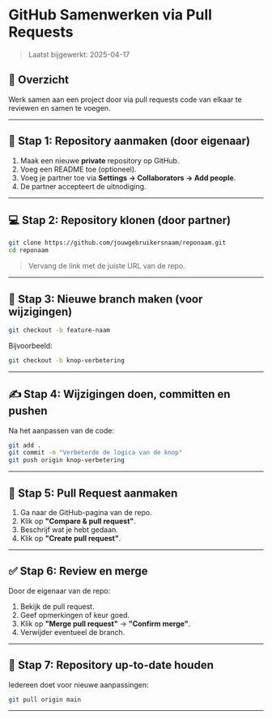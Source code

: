 # GitHub Samenwerken via Pull Requests

> Laatst bijgewerkt: 2025-04-17

## 🧩 Overzicht
Werk samen aan een project door via pull requests code van elkaar te reviewen en samen te voegen.

---

## 🔧 Stap 1: Repository aanmaken (door eigenaar)

1. Maak een nieuwe **private** repository op GitHub.
2. Voeg een README toe (optioneel).
3. Voeg je partner toe via **Settings → Collaborators → Add people**.
4. De partner accepteert de uitnodiging.

---

## 💻 Stap 2: Repository klonen (door partner)

```bash
git clone https://github.com/jouwgebruikersnaam/reponaam.git
cd reponaam
```

> Vervang de link met de juiste URL van de repo.

---

## 🌿 Stap 3: Nieuwe branch maken (voor wijzigingen)

```bash
git checkout -b feature-naam
```

Bijvoorbeeld:

```bash
git checkout -b knop-verbetering
```

---

## ✍️ Stap 4: Wijzigingen doen, committen en pushen

Na het aanpassen van de code:

```bash
git add .
git commit -m "Verbeterde de logica van de knop"
git push origin knop-verbetering
```

---

## 🔄 Stap 5: Pull Request aanmaken

1. Ga naar de GitHub-pagina van de repo.
2. Klik op **"Compare & pull request"**.
3. Beschrijf wat je hebt gedaan.
4. Klik op **"Create pull request"**.

---

## ✅ Stap 6: Review en merge

Door de eigenaar van de repo:

1. Bekijk de pull request.
2. Geef opmerkingen of keur goed.
3. Klik op **"Merge pull request"** → **"Confirm merge"**.
4. Verwijder eventueel de branch.

---

## 🔄 Stap 7: Repository up-to-date houden

Iedereen doet voor nieuwe aanpassingen:

```bash
git pull origin main
```

---
